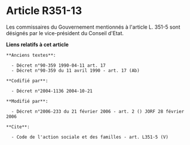 # Article R351-13

Les commissaires du Gouvernement mentionnés à l'article L. 351-5 sont désignés par le vice-président du Conseil d'Etat.

**Liens relatifs à cet article**

	**Anciens textes**:

	  - Décret n°90-359 1990-04-11 art. 17
	  - Décret n°90-359 du 11 avril 1990 - art. 17 (Ab)

	**Codifié par**:

	  - Décret n°2004-1136 2004-10-21

	**Modifié par**:

	  - Décret n°2006-233 du 21 février 2006 - art. 2 () JORF 28 février 2006

	**Cite**:

	  - Code de l'action sociale et des familles - art. L351-5 (V)
